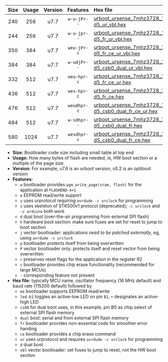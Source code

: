 |Size|Usage|Version|Features|Hex file|
|:-:|:-:|:-:|:-:|:--|
|240|256|u7.7|`w-u-jPr--`|[urboot_ursense_7mhz3728_19200bps_led-d5_ur_vbl.hex](https://raw.githubusercontent.com/stefanrueger/urboot.hex/main/boards/ursense/fcpu_7mhz3728/19200_bps/urboot_ursense_7mhz3728_19200bps_led-d5_ur_vbl.hex)|
|244|256|u7.7|`w-u-jpr--`|[urboot_ursense_7mhz3728_19200bps_led-d5_fr_ur_vbl.hex](https://raw.githubusercontent.com/stefanrueger/urboot.hex/main/boards/ursense/fcpu_7mhz3728/19200_bps/urboot_ursense_7mhz3728_19200bps_led-d5_fr_ur_vbl.hex)|
|350|384|u7.7|`weu-jPr-c`|[urboot_ursense_7mhz3728_19200bps_ee_led-d5_fr_ce_ur_vbl.hex](https://raw.githubusercontent.com/stefanrueger/urboot.hex/main/boards/ursense/fcpu_7mhz3728/19200_bps/urboot_ursense_7mhz3728_19200bps_ee_led-d5_fr_ce_ur_vbl.hex)|
|384|384|u7.7|`w-udjPr--`|[urboot_ursense_7mhz3728_19200bps_led-d5_csb0_dual_ur_vbl.hex](https://raw.githubusercontent.com/stefanrueger/urboot.hex/main/boards/ursense/fcpu_7mhz3728/19200_bps/urboot_ursense_7mhz3728_19200bps_led-d5_csb0_dual_ur_vbl.hex)|
|332|512|u7.7|`weu-hpr-c`|[urboot_ursense_7mhz3728_19200bps_ee_led-d5_fr_ce_ur.hex](https://raw.githubusercontent.com/stefanrueger/urboot.hex/main/boards/ursense/fcpu_7mhz3728/19200_bps/urboot_ursense_7mhz3728_19200bps_ee_led-d5_fr_ce_ur.hex)|
|436|512|u7.7|`wes-hpr-c`|[urboot_ursense_7mhz3728_19200bps_ee_led-d5_fr_ce.hex](https://raw.githubusercontent.com/stefanrueger/urboot.hex/main/boards/ursense/fcpu_7mhz3728/19200_bps/urboot_ursense_7mhz3728_19200bps_ee_led-d5_fr_ce.hex)|
|476|512|u7.7|`weudhpr-c`|[urboot_ursense_7mhz3728_19200bps_ee_led-d5_csb0_dual_fr_ce_ur.hex](https://raw.githubusercontent.com/stefanrueger/urboot.hex/main/boards/ursense/fcpu_7mhz3728/19200_bps/urboot_ursense_7mhz3728_19200bps_ee_led-d5_csb0_dual_fr_ce_ur.hex)|
|484|512|u7.7|`w-sdhpr--`|[urboot_ursense_7mhz3728_19200bps_led-d5_csb0_dual_fr.hex](https://raw.githubusercontent.com/stefanrueger/urboot.hex/main/boards/ursense/fcpu_7mhz3728/19200_bps/urboot_ursense_7mhz3728_19200bps_led-d5_csb0_dual_fr.hex)|
|580|1024|u7.7|`wesdhpr-c`|[urboot_ursense_7mhz3728_19200bps_ee_led-d5_csb0_dual_fr_ce.hex](https://raw.githubusercontent.com/stefanrueger/urboot.hex/main/boards/ursense/fcpu_7mhz3728/19200_bps/urboot_ursense_7mhz3728_19200bps_ee_led-d5_csb0_dual_fr_ce.hex)|

- **Size:** Bootloader code size including small table at top end
- **Usage:** How many bytes of flash are needed, ie, HW boot section or a multiple of the page size
- **Version:** For example, u7.6 is an urboot version, o5.2 is an optiboot version
- **Features:**
  + `w` bootloader provides `pgm_write_page(sram, flash)` for the application at `FLASHEND-4+1`
  + `e` EEPROM read/write support
  + `u` uses urprotocol requiring `avrdude -c urclock` for programming
  + `s` uses skeleton of STK500v1 protocol (deprecated); `-c urclock` and `-c arduino` both work
  + `d` dual boot (over-the-air programming from external SPI flash)
  + `h` hardware boot section: make sure fuses are set for reset to jump to boot section
  + `j` vector bootloader: applications *need to be patched externally*, eg, using `avrdude -c urclock`
  + `p` bootloader protects itself from being overwritten
  + `P` vector bootloader only: protects itself and reset vector from being overwritten
  + `r` preserves reset flags for the application in the register R2
  + `c` bootloader provides chip erase functionality (recommended for large MCUs)
  + `-` corresponding feature not present
- **Hex file:** typically MCU name, oscillator frequency (16 MHz default) and baud rate (115200 default) followed by
  + `ee` bootloader supports EEPROM read/write
  + `led-b1` toggles an active-low LED on pin `B1`, `+` designates an active-high LED
  + `csb0` for dual boot uses, in this example, pin B0 as chip select of external SPI flash memory
  + `dual` boot: serial and from external SPI flash memory
  + `fr` bootloader provides non-essential code for smoother error handing
  + `ce` bootloader provides a chip erase command
  + `ur` uses urprotocol and requires `avrdude -c urclock` for programming
  + `d` dual boot
  + `vbl` vector bootloader: set fuses to jump to reset, not the HW boot section
